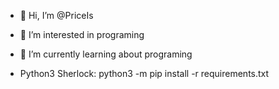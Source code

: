 - 👋 Hi, I’m @PriceIs

- 👀 I’m interested in programing

- 🌱 I’m currently learning about programing

- Python3 Sherlock: python3 -m pip install -r requirements.txt
